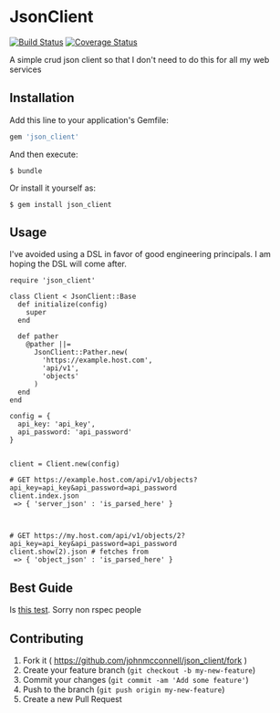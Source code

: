 # JsonClient
[![Build
Status](https://travis-ci.org/johnmcconnell/json_client.svg?branch=master)](https://travis-ci.org/johnmcconnell/json_client)
[![Coverage
Status](https://coveralls.io/repos/johnmcconnell/json_client/badge.png?branch=master)](https://coveralls.io/r/johnmcconnell/json_client?branch=master)

A simple crud json client so that I don't need to do this for
all my web services

## Installation

Add this line to your application's Gemfile:

```ruby
gem 'json_client'
```

And then execute:

    $ bundle

Or install it yourself as:

    $ gem install json_client

## Usage

I've avoided using a DSL in favor of good engineering principals. I am
hoping the DSL will come after.


```
require 'json_client'

class Client < JsonClient::Base
  def initialize(config)
    super
  end

  def pather
    @pather ||=
      JsonClient::Pather.new(
        'https://example.host.com',
        'api/v1',
        'objects'
      )
  end
end

config = {
  api_key: 'api_key',
  api_password: 'api_password'
}


client = Client.new(config)

# GET https://example.host.com/api/v1/objects?api_key=api_key&api_password=api_password
client.index.json
 => { 'server_json' : 'is_parsed_here' }



# GET https://my.host.com/api/v1/objects/2?api_key=api_key&api_password=api_password
client.show(2).json # fetches from
 => { 'object_json' : 'is_parsed_here' }
```

## Best Guide

Is [this
test](https://github.com/johnmcconnell/json_client/blob/master/spec/json_client/base_spec.rb).
Sorry non rspec people

## Contributing

1. Fork it ( https://github.com/johnmcconnell/json_client/fork )
2. Create your feature branch (`git checkout -b my-new-feature`)
3. Commit your changes (`git commit -am 'Add some feature'`)
4. Push to the branch (`git push origin my-new-feature`)
5. Create a new Pull Request
